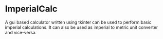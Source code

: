 # ImperialCalc
A gui based calculator written using tkinter can be used to perform basic imperial calculations. It can also be used as imperial to metric unit converter and vice-versa.
